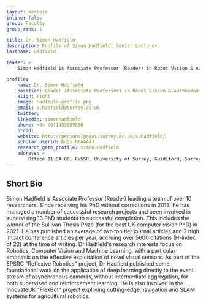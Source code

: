 ```yaml
---
layout: members
inline: false
group: Faculty
group_rank: 1

title: Dr. Simon Hadfield
description: Profile of Simon Hadfield, Senior Lecturer.
lastname: Hadfield

teaser: >
    Simon Hadfield is Associate Professor (Reader) in Robot Vision & Autonomous Systems at the University of Surrey, leading a team of >10 researchers, exploring perception and intelligence for robotic systems.

profile:
    name: Dr. Simon Hadfield
    position: Reader (Associate Professor) in Robot Vision & Autonomous Systems
    align: right
    image: hadfield-profile.png
    email: s.hadfield@surrey.ac.uk
    twitter: 
    linkedin: simonhadfield
    phone: +44 (0)1483689856
    orcid: 
    website: http://personalpages.surrey.ac.uk/s.hadfield/
    scholar_userid: KuQs_N0AAAAJ
    research_gate_profile: Simon-Hadfield
    address: >
        Office 11 BA 00, CVSSP, University of Surrey, Guidlford, Surrey, GU27XH<br />
---
```

## Short Bio
Simon Hadfield is Associate Professor (Reader) leading a team of over 10 researchers. Since receiving his PhD without corrections in 2013, he has managed a number of successful research projects and been involved in supervising 13 PhD students to successful completion. This includes the winner of the Sullivan Thesis Prize (for the best UK computer vision PhD) in 2021. He has published an average of two top tier journal articles and 3 high impact conference articles per year, accruing over 5600 citations (H-index of 22) at the time of writing. Dr Hadfield's research interests focus on Robotics, Computer Vision and Machine Learning, with a particular emphasis on the effective exploitation of novel visual sensors. As part of the EPSRC "Reflexive Robotics" project, Dr Hadfield published some foundational work on the application of deep learning directly to the event stream of asynchronous cameras, without intermediate aggregation, for both supervised and reinforcement learning. He is also involved in the InnovateUK "FlexBot" project exploring cutting-edge navigation and SLAM systems for agricultural robotics.